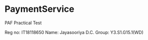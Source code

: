 # PaymentService
PAF Practical Test

Reg no: IT18118650
Name: Jayasooriya D.C.
Group: Y3.S1.G15.1(WD)
